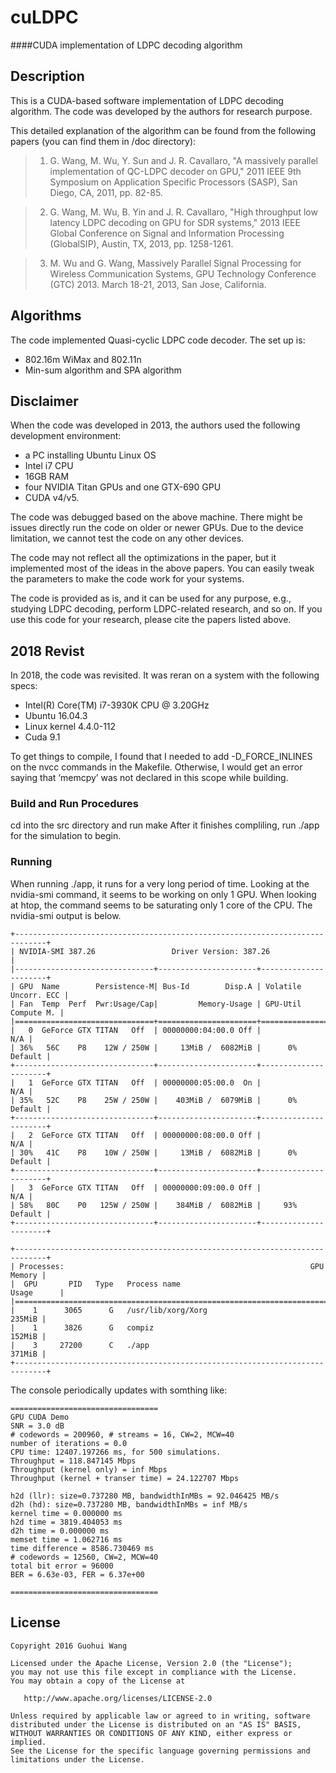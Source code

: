 # cuLDPC
####CUDA implementation of LDPC decoding algorithm

## Description
This is a CUDA-based software implementation of LDPC decoding algorithm. The code was developed by the authors for research purpose. 

This detailed explanation of the algorithm can be found from the following papers (you can find them in /doc directory):

> 1. G. Wang, M. Wu, Y. Sun and J. R. Cavallaro, "A massively parallel implementation of QC-LDPC decoder on GPU," 2011 IEEE 9th Symposium on Application Specific Processors (SASP), San Diego, CA, 2011, pp. 82-85.

> 2. G. Wang, M. Wu, B. Yin and J. R. Cavallaro, "High throughput low latency LDPC decoding on GPU for SDR systems," 2013 IEEE Global Conference on Signal and Information Processing (GlobalSIP), Austin, TX, 2013, pp. 1258-1261.

> 3. M. Wu and G. Wang, Massively Parallel Signal Processing for Wireless Communication Systems, GPU Technology Conference (GTC) 2013. March 18-21, 2013, San Jose, California.

## Algorithms
The code implemented Quasi-cyclic LDPC code decoder. The set up is:
* 802.16m WiMax and 802.11n
* Min-sum algorithm and SPA algorithm

## Disclaimer
When the code was developed in 2013, the authors used the following development environment: 
* a PC installing Ubuntu Linux OS
* Intel i7 CPU
* 16GB RAM
* four NVIDIA Titan GPUs and one GTX-690 GPU
* CUDA v4/v5.

The code was debugged based on the above machine. There might be issues directly run the code on older or newer GPUs. Due to the device limitation, we cannot test the code on any other devices. 

The code may not reflect all the optimizations in the paper, but it implemented most of the ideas in the above papers. You can easily tweak the parameters to make the code work for your systems.

The code is provided as is, and it can be used for any purpose, e.g., studying LDPC decoding, perform LDPC-related research, and so on. If you use this code for your research, please cite the papers listed above. 

## 2018 Revist
In 2018, the code was revisited. It was reran on a system with the following specs:
* Intel(R) Core(TM) i7-3930K CPU @ 3.20GHz
* Ubuntu 16.04.3
* Linux kernel 4.4.0-112
* Cuda 9.1

To get things to compile, I found that I needed to add -D_FORCE_INLINES on the nvcc commands in the Makefile. Otherwise, I would get an error saying that ‘memcpy’ was not declared in this scope while building.  

### Build and Run Procedures
cd into the src directory and run make
After it finishes compliling, run ./app for the simulation to begin.

### Running
When running ./app, it runs for a very long period of time. Looking at the nvidia-smi command, it seems to be working on only 1 GPU. When looking at htop, the command seems to be saturating only 1 core of the CPU. The nvidia-smi output is below. 

```
+-----------------------------------------------------------------------------+
| NVIDIA-SMI 387.26                 Driver Version: 387.26                    |
|-------------------------------+----------------------+----------------------+
| GPU  Name        Persistence-M| Bus-Id        Disp.A | Volatile Uncorr. ECC |
| Fan  Temp  Perf  Pwr:Usage/Cap|         Memory-Usage | GPU-Util  Compute M. |
|===============================+======================+======================|
|   0  GeForce GTX TITAN   Off  | 00000000:04:00.0 Off |                  N/A |
| 36%   56C    P8    12W / 250W |     13MiB /  6082MiB |      0%      Default |
+-------------------------------+----------------------+----------------------+
|   1  GeForce GTX TITAN   Off  | 00000000:05:00.0  On |                  N/A |
| 35%   52C    P8    25W / 250W |    403MiB /  6079MiB |      0%      Default |
+-------------------------------+----------------------+----------------------+
|   2  GeForce GTX TITAN   Off  | 00000000:08:00.0 Off |                  N/A |
| 30%   41C    P8    10W / 250W |     13MiB /  6082MiB |      0%      Default |
+-------------------------------+----------------------+----------------------+
|   3  GeForce GTX TITAN   Off  | 00000000:09:00.0 Off |                  N/A |
| 58%   80C    P0   125W / 250W |    384MiB /  6082MiB |     93%      Default |
+-------------------------------+----------------------+----------------------+
                                                                               
+-----------------------------------------------------------------------------+
| Processes:                                                       GPU Memory |
|  GPU       PID   Type   Process name                             Usage      |
|=============================================================================|
|    1      3065      G   /usr/lib/xorg/Xorg                           235MiB |
|    1      3826      G   compiz                                       152MiB |
|    3     27200      C   ./app                                        371MiB |
+-----------------------------------------------------------------------------+
```


The  console periodically updates with somthing like:

```
=================================
GPU CUDA Demo
SNR = 3.0 dB
# codewords = 200960, # streams = 16, CW=2, MCW=40
number of iterations = 0.0 
CPU time: 12407.197266 ms, for 500 simulations.
Throughput = 118.847145 Mbps
Throughput (kernel only) = inf Mbps
Throughput (kernel + transer time) = 24.122707 Mbps

h2d (llr): size=0.737280 MB, bandwidthInMBs = 92.046425 MB/s
d2h (hd): size=0.737280 MB, bandwidthInMBs = inf MB/s
kernel time = 0.000000 ms 
h2d time = 3819.404053 ms 
d2h time = 0.000000 ms
memset time = 1.062716 ms 
time difference = 8586.730469 ms 
# codewords = 12560, CW=2, MCW=40
total bit error = 96000
BER = 6.63e-03, FER = 6.37e+00

=================================
```

## License
    Copyright 2016 Guohui Wang

    Licensed under the Apache License, Version 2.0 (the "License");
    you may not use this file except in compliance with the License.
    You may obtain a copy of the License at

       http://www.apache.org/licenses/LICENSE-2.0

    Unless required by applicable law or agreed to in writing, software
    distributed under the License is distributed on an "AS IS" BASIS,
    WITHOUT WARRANTIES OR CONDITIONS OF ANY KIND, either express or implied.
    See the License for the specific language governing permissions and
    limitations under the License.
